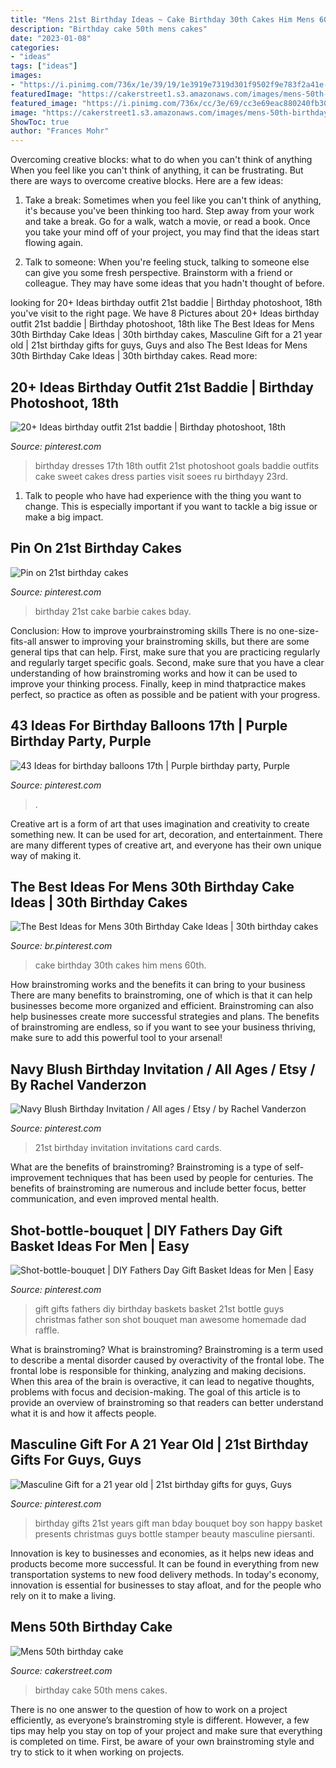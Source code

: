 ```yaml
---
title: "Mens 21st Birthday Ideas ~ Cake Birthday 30th Cakes Him Mens 60th"
description: "Birthday cake 50th mens cakes"
date: "2023-01-08"
categories:
- "ideas"
tags: ["ideas"]
images:
- "https://i.pinimg.com/736x/1e/39/19/1e3919e7319d301f9502f9e783f2a41e--diy-fathers-day-gifts-man-gifts.jpg"
featuredImage: "https://cakerstreet1.s3.amazonaws.com/images/mens-50th-birthday-cake-10909-500-500.jpg"
featured_image: "https://i.pinimg.com/736x/cc/3e/69/cc3e69eac880240fb3012123092d7fe2.jpg"
image: "https://cakerstreet1.s3.amazonaws.com/images/mens-50th-birthday-cake-10909-500-500.jpg"
ShowToc: true
author: "Frances Mohr"
---
```



Overcoming creative blocks: what to do when you can't think of anything
When you feel like you can't think of anything, it can be frustrating. But there are ways to overcome creative blocks. Here are a few ideas: 
1. Take a break: Sometimes when you feel like you can't think of anything, it's because you've been thinking too hard. Step away from your work and take a break. Go for a walk, watch a movie, or read a book. Once you take your mind off of your project, you may find that the ideas start flowing again.

2. Talk to someone: When you're feeling stuck, talking to someone else can give you some fresh perspective. Brainstorm with a friend or colleague. They may have some ideas that you hadn't thought of before.


	

		
looking for 20+ Ideas birthday outfit 21st baddie | Birthday photoshoot, 18th you've visit to the right page. We have 8 Pictures about 20+ Ideas birthday outfit 21st baddie | Birthday photoshoot, 18th like The Best Ideas for Mens 30th Birthday Cake Ideas | 30th birthday cakes, Masculine Gift for a 21 year old | 21st birthday gifts for guys, Guys and also The Best Ideas for Mens 30th Birthday Cake Ideas | 30th birthday cakes. Read more:
		
    
## 20+ Ideas Birthday Outfit 21st Baddie | Birthday Photoshoot, 18th

<img loading=lazy src="https://i.pinimg.com/736x/cc/3e/69/cc3e69eac880240fb3012123092d7fe2.jpg" onerror="this.onerror=null;this.src='https://tse4.mm.bing.net/th?id=OIP.7Znje3NPWK8mAFS4GjmKvQAAAA&amp;pid=15.1';" alt="20+ Ideas birthday outfit 21st baddie | Birthday photoshoot, 18th">

_Source: pinterest.com_

>birthday dresses 17th 18th outfit 21st photoshoot goals baddie outfits cake sweet cakes dress parties visit soees ru birthdayy 23rd. 

	

1. Talk to people who have had experience with the thing you want to change. This is especially important if you want to tackle a big issue or make a big impact.

    
## Pin On 21st Birthday Cakes

<img loading=lazy src="https://i.pinimg.com/736x/56/79/bc/5679bc4bf6d0e57561edeee2fd245ae9--barbie-birthday-cake-st-birthday.jpg" onerror="this.onerror=null;this.src='https://tse2.mm.bing.net/th?id=OIP.d8E7P1ZhGzXvkvF8xPiKvQHaNL&amp;pid=15.1';" alt="Pin on 21st birthday cakes">

_Source: pinterest.com_

>birthday 21st cake barbie cakes bday. 

	

Conclusion: How to improve yourbrainstroming skills
There is no one-size-fits-all answer to improving your brainstroming skills, but there are some general tips that can help. First, make sure that you are practicing regularly and regularly target specific goals. Second, make sure that you have a clear understanding of how brainstroming works and how it can be used to improve your thinking process. Finally, keep in mind thatpractice makes perfect, so practice as often as possible and be patient with your progress.

    
## 43 Ideas For Birthday Balloons 17th | Purple Birthday Party, Purple

<img loading=lazy src="https://i.pinimg.com/736x/61/75/dd/6175dd963e61dae7d5db4f917cb4e9e0.jpg" onerror="this.onerror=null;this.src='https://tse4.mm.bing.net/th?id=OIP.4VUZ9sWBUM338HZAgNRvUAAAAA&amp;pid=15.1';" alt="43 Ideas for birthday balloons 17th | Purple birthday party, Purple">

_Source: pinterest.com_

>. 

	

Creative art is a form of art that uses imagination and creativity to create something new. It can be used for art, decoration, and entertainment. There are many different types of creative art, and everyone has their own unique way of making it.

    
## The Best Ideas For Mens 30th Birthday Cake Ideas | 30th Birthday Cakes

<img loading=lazy src="https://i.pinimg.com/736x/10/8d/7c/108d7c854e8bc61d3475f729a5456bb4.jpg" onerror="this.onerror=null;this.src='https://tse3.mm.bing.net/th?id=OIP._ieNEC51sIFZoBQmGiD2lgHaJ3&amp;pid=15.1';" alt="The Best Ideas for Mens 30th Birthday Cake Ideas | 30th birthday cakes">

_Source: br.pinterest.com_

>cake birthday 30th cakes him mens 60th. 

	

How brainstroming works and the benefits it can bring to your business
There are many benefits to brainstroming, one of which is that it can help businesses become more organized and efficient. Brainstroming can also help businesses create more successful strategies and plans. The benefits of brainstroming are endless, so if you want to see your business thriving, make sure to add this powerful tool to your arsenal!

    
## Navy Blush Birthday Invitation / All Ages / Etsy / By Rachel Vanderzon

<img loading=lazy src="https://i.pinimg.com/736x/9a/a7/65/9aa765f7e43ae23622d43a57a0f08843.jpg" onerror="this.onerror=null;this.src='https://tse2.mm.bing.net/th?id=OIP.uqE6vAEWZ7YJtAVMjqiiNAHaKe&amp;pid=15.1';" alt="Navy Blush Birthday Invitation / All ages / Etsy / by Rachel Vanderzon">

_Source: pinterest.com_

>21st birthday invitation invitations card cards. 

	

What are the benefits of brainstroming?
Brainstroming is a type of self-improvement techniques that has been used by people for centuries. The benefits of brainstroming are numerous and include better focus, better communication, and even improved mental health.

    
## Shot-bottle-bouquet | DIY Fathers Day Gift Basket Ideas For Men | Easy

<img loading=lazy src="https://i.pinimg.com/736x/1e/39/19/1e3919e7319d301f9502f9e783f2a41e--diy-fathers-day-gifts-man-gifts.jpg" onerror="this.onerror=null;this.src='https://tse4.mm.bing.net/th?id=OIP.US8m0mcq3ilCKt4h7NdtTwHaNI&amp;pid=15.1';" alt="Shot-bottle-bouquet | DIY Fathers Day Gift Basket Ideas for Men | Easy">

_Source: pinterest.com_

>gift gifts fathers diy birthday baskets basket 21st bottle guys christmas father son shot bouquet man awesome homemade dad raffle. 

	

What is brainstroming?
What is brainstroming? Brainstroming is a term used to describe a mental disorder caused by overactivity of the frontal lobe. The frontal lobe is responsible for thinking, analyzing and making decisions. When this area of the brain is overactive, it can lead to negative thoughts, problems with focus and decision-making. The goal of this article is to provide an overview of brainstroming so that readers can better understand what it is and how it affects people.

    
## Masculine Gift For A 21 Year Old | 21st Birthday Gifts For Guys, Guys

<img loading=lazy src="https://i.pinimg.com/736x/2c/32/1b/2c321b41f0bdc68a54bfa1620031ceef--boss-gifts-man-gifts.jpg" onerror="this.onerror=null;this.src='https://tse2.mm.bing.net/th?id=OIP.JYjg1JD2GOiEUV4md9k-sQHaJ4&amp;pid=15.1';" alt="Masculine Gift for a 21 year old | 21st birthday gifts for guys, Guys">

_Source: pinterest.com_

>birthday gifts 21st years gift man bday bouquet boy son happy basket presents christmas guys bottle stamper beauty masculine piersanti. 

	

Innovation is key to businesses and economies, as it helps new ideas and products become more successful. It can be found in everything from new transportation systems to new food delivery methods. In today's economy, innovation is essential for businesses to stay afloat, and for the people who rely on it to make a living.

    
## Mens 50th Birthday Cake

<img loading=lazy src="https://cakerstreet1.s3.amazonaws.com/images/mens-50th-birthday-cake-10909-500-500.jpg" onerror="this.onerror=null;this.src='https://tse1.mm.bing.net/th?id=OIP.5FdV5_J8qQGfBFDmPkec0gAAAA&amp;pid=15.1';" alt="Mens 50th birthday cake">

_Source: cakerstreet.com_

>birthday cake 50th mens cakes. 

	

There is no one answer to the question of how to work on a project efficiently, as everyone’s brainstroming style is different. However, a few tips may help you stay on top of your project and make sure that everything is completed on time. First, be aware of your own brainstroming style and try to stick to it when working on projects.

